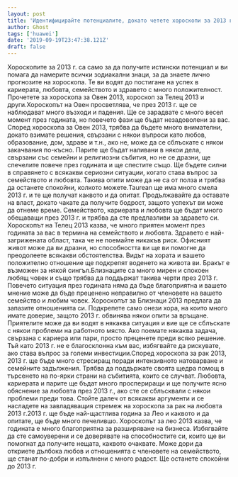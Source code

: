 ```yaml
---
layout: post
title: 'Идентифицирайте потенциалите, докато четете хороскопи за 2013 г.'
author: Ghost
tags: ['huawei']
date: '2019-09-19T23:47:38.121Z'
draft: false
---
```


Хороскопите за 2013 г. са само за да получите истински потенциал и ви помага да намерите всички зодиакални знаци, за да знаете лично прогнозите на хороскопа. Те ви водят до постигане на успех в кариерата, любовта, семейството и здравето с много положителност. Прочетете за хороскопа за Овен 2013, хороскоп за Телец 2013 и други.Хороскопът на Овен просветлява, че през 2013 г. ще се наблюдават много възходи и падения. Ще се зарадвате с много весел момент през годината, но повечето фази ще бъдат незадоволени за вас. Според хороскопа за Овен 2013, трябва да бъдете много внимателни, докато взимате решения, свързани с някои въпроси като любов, образование, дом, здраве и т.н., ако не, може да се сблъскате с някои закачвания по-късно. Парите ще бъдат наливани в някои дела, свързани със семейни и религиозни събития, но не се дразни, ще спечелите повече през годината и ще спестите също. Ще бъдете силни в справянето с всякакви сериозни ситуации, когато става въпрос за семейството и любовта. Такива опити може да не са от полза и трябва да останете спокойни, колкото можете.Taurean ще има много смела 2013 г. и те ще получат каквото и да опитат. Продължавайте да оставате на власт, докато чакате да получите бодрост, защото успехът ви може да отнеме време. Семейството, кариерата и любовта ще бъдат много обещаващи през 2013 г. и трябва да сте предпазливи за здравето си. Хороскопът на Телец 2013 казва, че много приятен момент през годината за вас в термина на семейството и любовта. Здравето е най-загрижената област, така че не поемайте никакъв риск. Офисният живот може да ви дразни, но способността ви ще ви помогне да преодолеете всякакви обстоятелства. Видът на хората и вашето положително отношение ще подкрепят воденето на живота ви. Бракът е възможен за някой сингъл.Близнаците са много мирен и спокоен любящ човек и също трябва да поддържат такива черти през 2013 г. Повечето ситуация през годината няма да бъде благоприятна и вашето мнение може да бъде преценено неправилно от членовете на вашето семейство и любим човек. Хороскопът за Близнаци 2013 предлага да запазите отношенията си. Подкрепете само онези хора, на които много имате доверие, защото 2013 г. обвинява някои опити за връщане. Приятелите може да ви водят в някаква ситуация и вие ще се сблъскате с някои проблеми на работното място. Ако поемате някаква задача, свързана с кариера или пари, просто преценете преди всяко решение. Тъй като 2013 г. не е благосклонна към вас, избягвайте да рискувате, ако става въпрос за големи инвестиции.Според хороскопа за рак 2013, 2013 г. ще бъде много стресиращ поради интензивното натоварване и семейните задължения. Трябва да поддържате своята щедра помощ в търсенето на по-ярки страни на събитията, които се случват. Любовта, кариерата и парите ще бъдат много проспериращи и ще получите ясно обяснение за любовта през 2013 г., ако сте се сблъсквали с някои проблеми преди това. Стойте далеч от всякакви аргументи и се насладете на завладяващия стремеж на хороскопа за рак на любовта 2013 г.2013 г. ще бъде най-щастлива година за Лео и каквото и да опитате, ще бъде много печелившо. Хороскопът за лео 2013 казва, че годината е много благоприятна за разширяване на бизнеса. Избягвайте да сте самоуверени и се доверявате на способностите си, които ще ви помогнат да получите нещата, каквото очаквате. Може дори да откриете дълбока любов и отношенията с членовете на семейството, ще станат по-добри и изпълнени с много радост. Ще останете спокойни до 2013 г.
